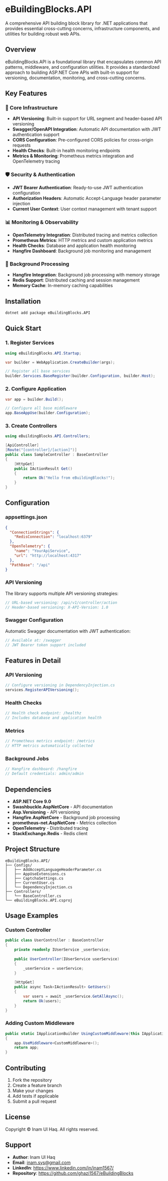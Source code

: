 # eBuildingBlocks.API

A comprehensive API building block library for .NET applications that provides essential cross-cutting concerns, infrastructure components, and utilities for building robust web APIs.

## Overview

eBuildingBlocks.API is a foundational library that encapsulates common API patterns, middleware, and configuration utilities. It provides a standardized approach to building ASP.NET Core APIs with built-in support for versioning, documentation, monitoring, and cross-cutting concerns.

## Key Features

### 🔧 Core Infrastructure
- **API Versioning**: Built-in support for URL segment and header-based API versioning
- **Swagger/OpenAPI Integration**: Automatic API documentation with JWT authentication support
- **CORS Configuration**: Pre-configured CORS policies for cross-origin requests
- **Health Checks**: Built-in health monitoring endpoints
- **Metrics & Monitoring**: Prometheus metrics integration and OpenTelemetry tracing

### 🛡️ Security & Authentication
- **JWT Bearer Authentication**: Ready-to-use JWT authentication configuration
- **Authorization Headers**: Automatic Accept-Language header parameter injection
- **Current User Context**: User context management with tenant support

### 📊 Monitoring & Observability
- **OpenTelemetry Integration**: Distributed tracing and metrics collection
- **Prometheus Metrics**: HTTP metrics and custom application metrics
- **Health Checks**: Database and application health monitoring
- **Hangfire Dashboard**: Background job monitoring and management

### 🔄 Background Processing
- **Hangfire Integration**: Background job processing with memory storage
- **Redis Support**: Distributed caching and session management
- **Memory Cache**: In-memory caching capabilities

## Installation

```bash
dotnet add package eBuildingBlocks.API
```

## Quick Start

### 1. Register Services

```csharp
using eBuildingBlocks.API.Startup;

var builder = WebApplication.CreateBuilder(args);

// Register all base services
builder.Services.BaseRegister(builder.Configuration, builder.Host);
```

### 2. Configure Application

```csharp
var app = builder.Build();

// Configure all base middleware
app.BaseAppUse(builder.Configuration);
```

### 3. Create Controllers

```csharp
using eBuildingBlocks.API.Controllers;

[ApiController]
[Route("[controller]/[action]")]
public class SampleController : BaseController
{
    [HttpGet]
    public IActionResult Get()
    {
        return Ok("Hello from eBuildingBlocks!");
    }
}
```

## Configuration

### appsettings.json

```json
{
  "ConnectionStrings": {
    "RedisConnection": "localhost:6379"
  },
  "OpenTelemetry": {
    "name": "YourApiService",
    "url": "http://localhost:4317"
  },
  "PathBase": "/api"
}
```

### API Versioning

The library supports multiple API versioning strategies:

```csharp
// URL-based versioning: /api/v1/controller/action
// Header-based versioning: X-API-Version: 1.0
```

### Swagger Configuration

Automatic Swagger documentation with JWT authentication:

```csharp
// Available at: /swagger
// JWT Bearer token support included
```

## Features in Detail

### API Versioning

```csharp
// Configure versioning in DependencyInjection.cs
services.RegisterAPIVersioning();
```

### Health Checks

```csharp
// Health check endpoint: /healthz
// Includes database and application health
```

### Metrics

```csharp
// Prometheus metrics endpoint: /metrics
// HTTP metrics automatically collected
```

### Background Jobs

```csharp
// Hangfire dashboard: /hangfire
// Default credentials: admin/admin
```

## Dependencies

- **ASP.NET Core 9.0**
- **Swashbuckle.AspNetCore** - API documentation
- **Asp.Versioning** - API versioning
- **Hangfire.AspNetCore** - Background job processing
- **prometheus-net.AspNetCore** - Metrics collection
- **OpenTelemetry** - Distributed tracing
- **StackExchange.Redis** - Redis client

## Project Structure

```
eBuildingBlocks.API/
├── Configs/
│   ├── AddAcceptLanguageHeaderParameter.cs
│   ├── AppUseExtensions.cs
│   ├── CaptchaSettings.cs
│   ├── CurrentUser.cs
│   └── DependencyInjection.cs
├── Controllers/
│   └── BaseController.cs
└── eBuildingBlocks.API.csproj
```

## Usage Examples

### Custom Controller

```csharp
public class UserController : BaseController
{
    private readonly IUserService _userService;
    
    public UserController(IUserService userService)
    {
        _userService = userService;
    }
    
    [HttpGet]
    public async Task<IActionResult> GetUsers()
    {
        var users = await _userService.GetAllAsync();
        return Ok(users);
    }
}
```

### Adding Custom Middleware

```csharp
public static IApplicationBuilder UsingCustomMiddleware(this IApplicationBuilder app)
{
    app.UseMiddleware<CustomMiddleware>();
    return app;
}
```

## Contributing

1. Fork the repository
2. Create a feature branch
3. Make your changes
4. Add tests if applicable
5. Submit a pull request

## License

Copyright © Inam Ul Haq. All rights reserved.

## Support

- **Author**: Inam Ul Haq
- **Email**: inam.sys@gmail.com
- **LinkedIn**: https://www.linkedin.com/in/inam1567/
- **Repository**: https://github.com/ghazi1567/eBuildingBlocks 